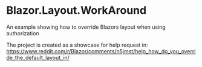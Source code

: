# Blazor.Layout.WorkAround
An example showing how to override Blazors layout when using authorization

The project is created as a showcase for help request in:
https://www.reddit.com/r/Blazor/comments/n5jmst/help_how_do_you_override_the_default_layout_in/
